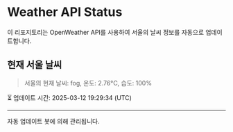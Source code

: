 
# Weather API Status

이 리포지토리는 OpenWeather API를 사용하여 서울의 날씨 정보를 자동으로 업데이트합니다.

## 현재 서울 날씨
> 서울의 현재 날씨: fog, 온도: 2.76°C, 습도: 100%

⏳ 업데이트 시간: 2025-03-12 19:29:34 (UTC)

---
자동 업데이트 봇에 의해 관리됩니다.
